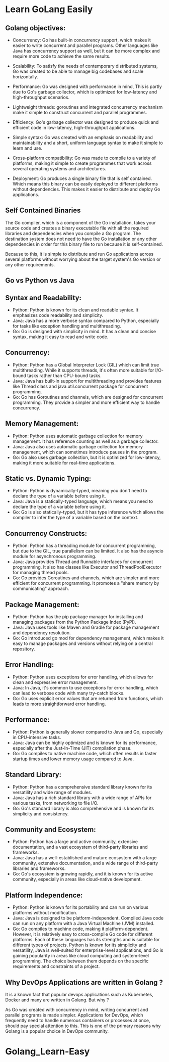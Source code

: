 # Learn GoLang Easily

## Golang objectives:

- Concurrency: Go has built-in concurrency support, which makes it easier to write concurrent and parallel programs. Other languages like Java has concurrency support as well, but it can be more complex and require more code to achieve the same results.

- Scalability: To satisfy the needs of contemporary distributed systems, Go was created to be able to manage big codebases and scale horizontally.

- Performance: Go was designed with performance in mind, This is partly due to Go's garbage collector, which is optimized for low-latency and high-throughput scenarios.

- Lightweight threads: goroutines and integrated concurrency mechanism make it simple to construct concurrent and parallel programmes.

- Efficiency: Go's garbage collector was designed to produce quick and efficient code in low-latency, high-throughput applications.

- Simple syntax: Go was created with an emphasis on readability and maintainability and a short, uniform language syntax to make it simple to learn and use.

- Cross-platform compatibility: Go was made to compile to a variety of platforms, making it simple to create programmes that work across several operating systems and architectures. 

- Deployment: Go produces a single binary file that is self contained. Which means this binary can be easily deployed to different platforms without dependencies. This makes it easier to distribute and deploy Go applications. 

## Self Contained Binaries

The Go compiler, which is a component of the Go installation, takes your source code and creates a binary executable file with all the required libraries and dependencies when you compile a Go program. The destination system does not need to have the Go installation or any other dependencies in order for this binary file to run because it is self-contained.

Because to this, it is simple to distribute and run Go applications across several platforms without worrying about the target system's Go version or any other requirements. 

## Go vs Python vs Java

## Syntax and Readability:
- Python: Python is known for its clean and readable syntax. It emphasizes code readability and simplicity.
- Java: Java has a more verbose syntax compared to Python, especially for tasks like exception handling and multithreading.
- Go: Go is designed with simplicity in mind. It has a clean and concise syntax, making it easy to read and write code.
## Concurrency:
- Python: Python has a Global Interpreter Lock (GIL) which can limit true multithreading. While it supports threads, it's often more suitable for I/O-bound tasks rather than CPU-bound tasks.
- Java: Java has built-in support for multithreading and provides features like Thread class and java.util.concurrent package for concurrent programming.
- Go: Go has Goroutines and channels, which are designed for concurrent programming. They provide a simpler and more efficient way to handle concurrency.
## Memory Management:
- Python: Python uses automatic garbage collection for memory management. It has reference counting as well as a garbage collector.
- Java: Java also uses automatic garbage collection for memory management, which can sometimes introduce pauses in the program.
- Go: Go also uses garbage collection, but it is optimized for low-latency, making it more suitable for real-time applications.
## Static vs. Dynamic Typing:
- Python: Python is dynamically-typed, meaning you don't need to declare the type of a variable before using it.
- Java: Java is a statically-typed language, which means you need to declare the type of a variable before using it.
- Go: Go is also statically-typed, but it has type inference which allows the compiler to infer the type of a variable based on the context.
## Concurrency Constructs:
- Python: Python has a threading module for concurrent programming, but due to the GIL, true parallelism can be limited. It also has the asyncio module for asynchronous programming.
- Java: Java provides Thread and Runnable interfaces for concurrent programming. It also has classes like Executor and ThreadPoolExecutor for managing thread pools.
- Go: Go provides Goroutines and channels, which are simpler and more efficient for concurrent programming. It promotes a "share memory by communicating" approach.
## Package Management:
- Python: Python has the pip package manager for installing and managing packages from the Python Package Index (PyPI).
- Java: Java uses tools like Maven and Gradle for package management and dependency resolution.
- Go: Go introduced go mod for dependency management, which makes it easy to manage packages and versions without relying on a central repository.
## Error Handling:
- Python: Python uses exceptions for error handling, which allows for clean and expressive error management.
- Java: In Java, it's common to use exceptions for error handling, which can lead to verbose code with many try-catch blocks.
- Go: Go uses explicit error values that are returned from functions, which leads to more straightforward error handling.
## Performance:
- Python: Python is generally slower compared to Java and Go, especially in CPU-intensive tasks.
- Java: Java can be highly optimized and is known for its performance, especially after the Just-In-Time (JIT) compilation phase.
- Go: Go compiles to native machine code, which often results in faster startup times and lower memory usage compared to Java.
## Standard Library:
- Python: Python has a comprehensive standard library known for its versatility and wide range of modules.
- Java: Java has a rich standard library with a wide range of APIs for various tasks, from networking to file I/O.
- Go: Go's standard library is also comprehensive and is known for its simplicity and consistency.
## Community and Ecosystem:
- Python: Python has a large and active community, extensive documentation, and a vast ecosystem of third-party libraries and frameworks.
- Java: Java has a well-established and mature ecosystem with a large community, extensive documentation, and a wide range of third-party libraries and frameworks.
- Go: Go's ecosystem is growing rapidly, and it is known for its active community, especially in areas like cloud-native development.
## Platform Independence:
- Python: Python is known for its portability and can run on various platforms without modification.
- Java: Java is designed to be platform-independent. Compiled Java code can run on any platform with a Java Virtual Machine (JVM) installed.
- Go: Go compiles to machine code, making it platform-dependent. However, it is relatively easy to cross-compile Go code for different platforms.
Each of these languages has its strengths and is suitable for different types of projects. Python is known for its simplicity and versatility, Java is well-suited for enterprise-level applications, and Go is gaining popularity in areas like cloud computing and system-level programming. The choice between them depends on the specific requirements and constraints of a project.

## Why DevOps Applications are written in Golang ?

It is a known fact that popular devops applications such as Kubernetes, Docker and many are written in Golang. But why ? 

As Go was created with concurrency in mind, writing concurrent and parallel programs is made simpler. Applications for DevOps, which frequently need to handle numerous containers or processes at once, should pay special attention to this. This is one of the primary reasons why Golang is a popular choice in DevOps community.
# Golang_Learn-Easy
